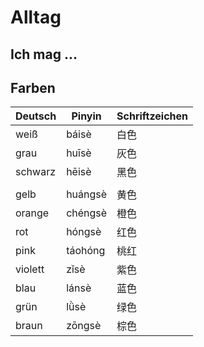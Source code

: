 # Alltag

## Ich mag ...


## Farben

| Deutsch | Pinyin  | Schriftzeichen |
| ------- | ------- | -------------- |
| weiß    | báisè   | 白色           |
| grau    | huīsè   | 灰色           |
| schwarz | hēisè   | 黑色           |
|         |         |                |
| gelb    | huángsè | 黄色           |
| orange  | chéngsè | 橙色           |
| rot     | hóngsè  | 红色           |
| pink    | táohóng | 桃红           |
| violett | zǐsè    | 紫色           |
| blau    | lánsè   | 蓝色           |
| grün    | lǜsè    | 绿色           |
| braun   | zōngsè  | 棕色           |

